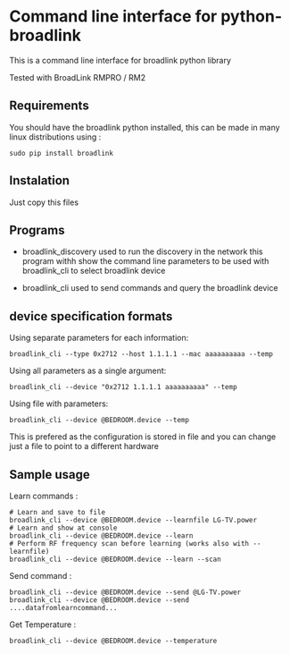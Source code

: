 Command line interface for python-broadlink
===========================================

This is a command line interface for broadlink python library

Tested with BroadLink RMPRO / RM2


Requirements
------------
You should have the broadlink python installed, this can be made in many linux distributions using :
```
sudo pip install broadlink
```

Instalation
-----------
Just copy this files


Programs
--------


* broadlink_discovery 
used to run the discovery in the network
this program withh show the command line parameters to be used with
broadlink_cli to select broadlink device

* broadlink_cli 
used to send commands and query the broadlink device


device specification formats
----------------------------

Using separate parameters for each information:
```
broadlink_cli --type 0x2712 --host 1.1.1.1 --mac aaaaaaaaaa --temp
```

Using all parameters as a single argument:
```
broadlink_cli --device "0x2712 1.1.1.1 aaaaaaaaaa" --temp
```

Using file with parameters:
```
broadlink_cli --device @BEDROOM.device --temp
```
This is prefered as the configuration is stored in file and you can change
just a file to point to a different hardware 

Sample usage
------------

Learn commands :
```
# Learn and save to file
broadlink_cli --device @BEDROOM.device --learnfile LG-TV.power
# Learn and show at console
broadlink_cli --device @BEDROOM.device --learn
# Perform RF frequency scan before learning (works also with --learnfile)
broadlink_cli --device @BEDROOM.device --learn --scan
```


Send command :
```
broadlink_cli --device @BEDROOM.device --send @LG-TV.power
broadlink_cli --device @BEDROOM.device --send ....datafromlearncommand...
```

Get Temperature :
```
broadlink_cli --device @BEDROOM.device --temperature
```
